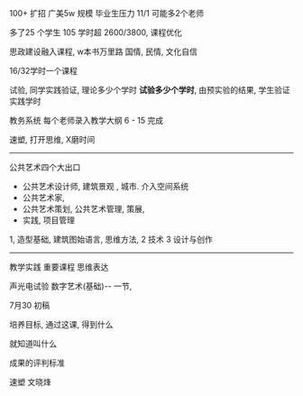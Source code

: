 100+ 扩招
广美5w 规模
毕业生压力
11/1
可能多2个老师

多了25 个学生 105
学时超 2600/3800, 课程优化

思政建设融入课程, w本书万里路
国情, 民情, 文化自信

16/32学时一个课程

试验, 同学实践验证, 
理论多少个学时
**试验多少个学时**, 由预实验的结果, 学生验证
实践学时

教务系统 
每个老师录入教学大纲
6 - 15 完成

速塑, 打开思维, X磨时间

----

公共艺术四个大出口
- 公共艺术设计师, 建筑景观 , 城市. 介入空间系统
- 公共艺术家, 
- 公共艺术策划, 公共艺术管理, 策展, 
- 实践, 项目管理

1, 造型基础, 建筑图始语言, 思维方法, 
2 技术
3 设计与创作




---
教学实践
重要课程
思维表达

声光电试验
数字艺术(基础)--
一节, 



7月30 初稿



培养目标, 通过这课, 得到什么

就知道叫什么

成果的评判标准


速塑
文晓烽